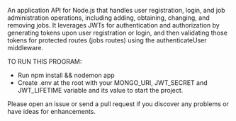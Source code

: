 An application API for Node.js that handles user registration, login, and job administration operations, including adding, obtaining, changing, and removing jobs. It leverages JWTs for authentication and authorization by generating tokens upon user registration or login, and then validating those tokens for protected routes (jobs routes) using the authenticateUser middleware.

TO RUN THIS PROGRAM:

- Run npm install && nodemon app
- Create .env at the root with your MONGO_URI, JWT_SECRET and JWT_LIFETIME variable and its value to start the project.

Please open an issue or send a pull request if you discover any problems or have ideas for enhancements.
